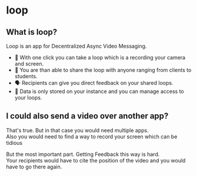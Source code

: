 # loop
## What is loop?
Loop is an app for Decentralized Async Video Messaging.

- 🎥 With one click you can take a loop which is a recording your camera and screen.
- 📨 You are than able to share the loop with anyone ranging from clients to students.
- 🗣 Recipients can give you direct feedback on your shared loops.
- 🔐 Data is only stored on your instance and you can manage access to your loops.

## I could also send a video over another app?
That's true. But in that case you would need multiple apps.</br>
Also you would need to find a way to record your screen which can be tidious

But the most important part. Getting Feedback this way is hard.</br>
Your recipients would have to cite the position of the video and you would have to go there again.

